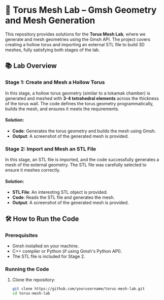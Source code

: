 # 🔧 Torus Mesh Lab – Gmsh Geometry and Mesh Generation

This repository provides solutions for the **Torus Mesh Lab**, where we generate and mesh geometries using the Gmsh API. The project covers creating a hollow torus and importing an external STL file to build 3D meshes, fully satisfying both stages of the lab.

## 📚 Lab Overview

### **Stage 1: Create and Mesh a Hollow Torus**
In this stage, a hollow torus geometry (similar to a tokamak chamber) is generated and meshed with **3-4 tetrahedral elements** across the thickness of the torus wall. The code defines the torus geometry programmatically, builds the mesh, and ensures it meets the requirements.

#### Solution:
- **Code**: Generates the torus geometry and builds the mesh using Gmsh.
- **Output**: A screenshot of the generated mesh is provided.

### **Stage 2: Import and Mesh an STL File**
In this stage, an STL file is imported, and the code successfully generates a mesh of the external geometry. The STL file was carefully selected to ensure it meshes correctly.

#### Solution:
- **STL File**: An interesting STL object is provided.
- **Code**: Reads the STL file and generates the mesh.
- **Output**: A screenshot of the generated mesh is provided.

## 🛠️ How to Run the Code

### **Prerequisites**
- Gmsh installed on your machine.
- C++ compiler or Python (if using Gmsh's Python API).
- The STL file is included for Stage 2.

### **Running the Code**
1. Clone the repository:
   ```bash
   git clone https://github.com/yourusername/torus-mesh-lab.git
   cd torus-mesh-lab

